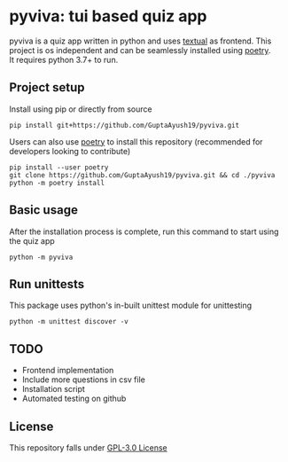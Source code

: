 # pyviva: tui based quiz app 
pyviva is a quiz app written in python and uses [textual](https://github.com/Textualize/textual) as frontend. This project is os independent and can be seamlessly installed using [poetry](https://python-poetry.org/docs/). \
It requires python 3.7+ to run.


## Project setup
Install using pip or directly from source
```
pip install git+https://github.com/GuptaAyush19/pyviva.git
```
Users can also use [poetry](https://python-poetry.org/docs/) to install this repository (recommended for developers looking to contribute)
```
pip install --user poetry
git clone https://github.com/GuptaAyush19/pyviva.git && cd ./pyviva
python -m poetry install
```

## Basic usage
After the installation process is complete, run this command to start using the quiz app
```
python -m pyviva
```

## Run unittests
This package uses python's in-built unittest module for unittesting
```
python -m unittest discover -v
```

## TODO
- Frontend implementation
- Include more questions in csv file
- Installation script
- Automated testing on github

## License
This repository falls under [GPL-3.0 License](https://raw.githubusercontent.com/GuptaAyush19/pyviva/master/LICENSE)
